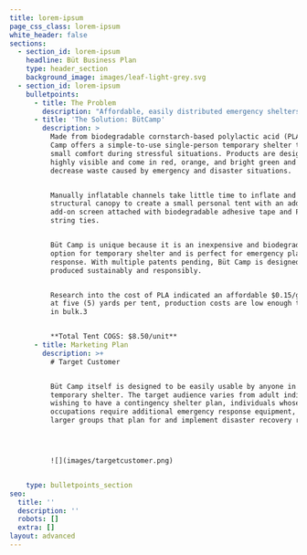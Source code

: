 ```yaml
---
title: lorem-ipsum
page_css_class: lorem-ipsum
white_header: false
sections:
  - section_id: lorem-ipsum
    headline: Büt Business Plan
    type: header_section
    background_image: images/leaf-light-grey.svg
  - section_id: lorem-ipsum
    bulletpoints:
      - title: The Problem
        description: "Affordable, easily distributed emergency shelters are often in short supply during an emergency, such as a natural disaster or hiking incident. There has been an increase in the need for disaster-planning products, including personal temporary shelters, to ensure a timely response to an event.1\n\n\n\nDisasters also have a significant impact on the environment2 that furthers the damage of the actual event and the subsequent waste. Plastics and inorganic materials are the primary material used in emergency materials for their lightweight feature but further increase the long-term impact of disasters and personal incidents.\n\n\n\n> “Increasing incidents of natural and anthropogenic hazards globally have led to a rise in the procurement of necessary equipment and response vehicles by the concerned government agencies.\_\n>\n\n> There are many incidents in recent times where inadequacy of equipment has caused delays in mitigating the damages. Learning from the past, many countries have increased the necessary disaster response equipment at disposal.”\n\n> *--\_ Mordor Intelligence on the Emergency Disaster and Response Market*\n"
      - title: 'The Solution: BütCamp'
        description: >
          Made from biodegradable cornstarch-based polylactic acid (PLA), Büt
          Camp offers a simple-to-use single-person temporary shelter to provide
          small comfort during stressful situations. Products are designed to be
          highly visible and come in red, orange, and bright green and to
          decrease waste caused by emergency and disaster situations.


          Manually inflatable channels take little time to inflate and provide a
          structural canopy to create a small personal tent with an additional
          add-on screen attached with biodegradable adhesive tape and PLA fiber
          string ties.


          Büt Camp is unique because it is an inexpensive and biodegradable
          option for temporary shelter and is perfect for emergency planning and
          response. With multiple patents pending, Büt Camp is designed and
          produced sustainably and responsibly.


          Research into the cost of PLA indicated an affordable $0.15/gram, and
          at five (5) yards per tent, production costs are low enough to produce
          in bulk.3


          **Total Tent COGS: $8.50/unit**
      - title: Marketing Plan
        description: >+
          # Target Customer


          Büt Camp itself is designed to be easily usable by anyone in need of a
          temporary shelter. The target audience varies from adult individuals
          wishing to have a contingency shelter plan, individuals whose
          occupations require additional emergency response equipment, and
          larger groups that plan for and implement disaster recovery responses.




          ![](images/targetcustomer.png)


    type: bulletpoints_section
seo:
  title: ''
  description: ''
  robots: []
  extra: []
layout: advanced
---
```


